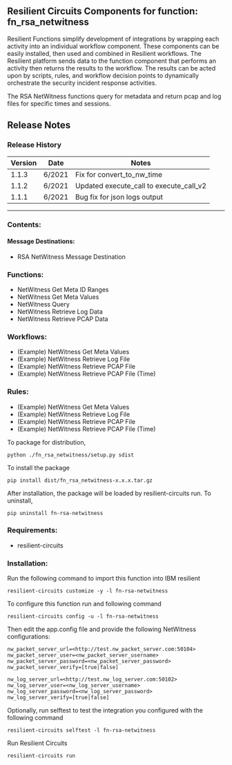 ## Resilient Circuits Components for function: fn_rsa_netwitness


Resilient Functions simplify development of integrations by wrapping each activity into an individual workflow component. These components can be easily installed, then used and combined in Resilient workflows. The Resilient platform sends data to the function component that performs an activity then returns the results to the workflow. The results can be acted upon by scripts, rules, and workflow decision points to dynamically orchestrate the security incident response activities.

The RSA NetWitness functions query for metadata and return pcap and log files for specific times and sessions.

## Release Notes
<!--
  Specify all changes in this release. Do not remove the release 
  notes of a previous release
-->
### Release History

| Version | Date | Notes |
| ------- | ---- | ----- |
| 1.1.3 | 6/2021 | Fix for convert_to_nw_time |
| 1.1.2 | 6/2021 | Updated execute_call to execute_call_v2 |
| 1.1.1 | 6/2021 | Bug fix for json logs output |

---

### Contents:
#### Message Destinations: 
  * RSA NetWitness Message Destination

### Functions: 
  * NetWitness Get Meta ID Ranges
  * NetWitness Get Meta Values
  * NetWitness Query
  * NetWitness Retrieve Log Data
  * NetWitness Retrieve PCAP Data  

### Workflows: 
  * (Example) NetWitness Get Meta Values
  * (Example) NetWitness Retrieve Log File
  * (Example) NetWitness Retrieve PCAP File
  * (Example) NetWitness Retrieve PCAP File (Time)

### Rules: 
  * (Example) NetWitness Get Meta Values
  * (Example) NetWitness Retrieve Log File
  * (Example) NetWitness Retrieve PCAP File
  * (Example) NetWitness Retrieve PCAP File (Time)

To package for distribution,

    python ./fn_rsa_netwitness/setup.py sdist

To install the package

    pip install dist/fn_rsa_netwitness-x.x.x.tar.gz

After installation, the package will be loaded by resilient-circuits run.
To uninstall,

    pip uninstall fn-rsa-netwitness

### Requirements:
* resilient-circuits 

### Installation:
Run the following command to import this function into IBM resilient

    resilient-circuits customize -y -l fn-rsa-netwitness

To configure this function run and following command

    resilient-circuits config -u -l fn-rsa-netwitness

Then edit the app.config file and provide the following NetWitness configurations:

    nw_packet_server_url=<http://test.nw_packet_server.com:50104>
    nw_packet_server_user=<nw_packet_server_username>
    nw_packet_server_password=<nw_packet_server_password>
    nw_packet_server_verify=[true|false]
    
    nw_log_server_url=<http://test.nw_log_server.com:50102>
    nw_log_server_user=<nw_log_server_username>
    nw_log_server_password=<nw_log_server_password>
    nw_log_server_verify=[true|false]
 
 Optionally, run selftest to test the integration you configured with the following command
 
    resilient-circuits selftest -l fn-rsa-netwitness
 
 Run Resilient Circuits
 
    resilient-circuits run